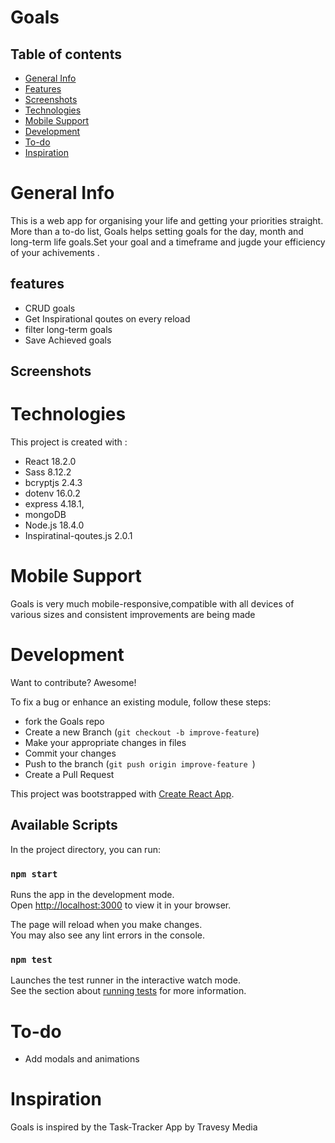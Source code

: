 # Goals

## Table of contents

- [General Info](#general-info)
- [Features](##features)
- [Screenshots](##Screenshots)
- [Technologies](#technologies)
- [Mobile Support](#mobile-support)
- [Development](#development)
- [To-do](#to-do)
- [Inspiration](#inspiration)

# General Info

This is a web app for organising your life and getting your priorities straight. More than a to-do list, Goals helps setting goals for the day, month and long-term life goals.Set your goal and a timeframe and jugde your efficiency of your achivements
. 
## features

- CRUD goals
- Get Inspirational qoutes on every reload
- filter long-term goals
- Save Achieved goals

## Screenshots

# Technologies

This project is created with :

- React 18.2.0
- Sass 8.12.2
- bcryptjs 2.4.3
- dotenv 16.0.2
- express 4.18.1,
- mongoDB 
- Node.js 18.4.0
- Inspiratinal-qoutes.js 2.0.1

# Mobile Support

Goals is very much mobile-responsive,compatible with all devices of various sizes and consistent improvements are being made

# Development

Want to contribute? Awesome!

To fix a bug or enhance an existing module, follow these steps:

- fork the Goals repo
- Create a new Branch (`git checkout -b improve-feature`)
- Make your appropriate changes in files
- Commit your changes
- Push to the branch (`git push origin improve-feature `)
- Create a Pull Request

This project was bootstrapped with [Create React App](https://github.com/facebook/create-react-app).

## Available Scripts

In the project directory, you can run:

### `npm start`

Runs the app in the development mode.\
Open [http://localhost:3000](http://localhost:3000) to view it in your browser.

The page will reload when you make changes.\
You may also see any lint errors in the console.

### `npm test`

Launches the test runner in the interactive watch mode.\
See the section about [running tests](https://facebook.github.io/create-react-app/docs/running-tests) for more information.

# To-do

- Add modals and animations

# Inspiration

Goals is inspired by the Task-Tracker App by Travesy Media
